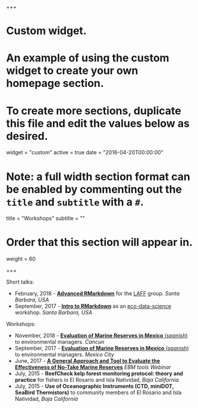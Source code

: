 +++
# Custom widget.
# An example of using the custom widget to create your own homepage section.
# To create more sections, duplicate this file and edit the values below as desired.
widget = "custom"
active = true
date = "2016-04-20T00:00:00"

# Note: a full width section format can be enabled by commenting out the `title` and `subtitle` with a `#`.
title = "Workshops"
subtitle = ""

# Order that this section will appear in.
weight = 60

+++

Short talks:

- February, 2018 - [**Advanced RMarkdown**](https://github.com/jcvdav/LAFF_R) for the [LAFF](http://www.laff.bren.ucsb.edu) group. *Santa Barbara, USA*
- September, 2017 - [**Intro to RMarkdown**](https://jcvdav.github.io/intro2Rmd/) as an [eco-data-science](https://eco-data-science.github.io/) workshop. *Santa Barbara, USA*

Workshops:

- November, 2018 - [**Evaluation of Marine Reserves in Mexico** (*spanish*)](https://jcvdav.github.io/curso_marea/) to environmental managers. *Cancun*
- September, 2017 - [**Evaluation of Marine Reserves in Mexico** (*spanish*)](https://jcvdav.github.io/CursoMAREA/) to environmental managers. *Mexico City*
- June, 2017 - [**A General Approach and Tool to Evaluate the Effectiveness of No-Take Marine Reserves**](https://www.openchannels.org/webinars/2017/general-approach-and-tool-evaluate-effectiveness-no-take-marine-reserves) *EBM tools Webinar*
- July, 2015 - **ReefCheck kelp forest monitoring protocol: theory and practice** for fishers in El Rosario and Isla Natividad, *Baja California*
- July, 2015 - **Use of Oceanographic Instruments (CTD, miniDOT, SeaBird Thermistors)** to community members of El Rosario and Isla Natividad, *Baja California*
